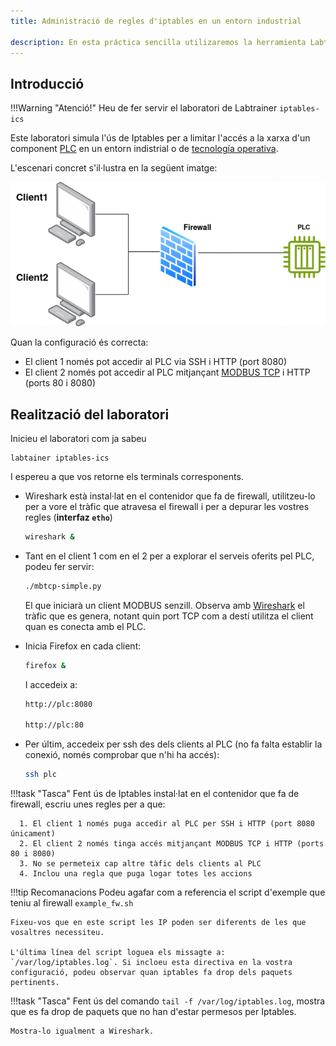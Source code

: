 ```yaml
---
title: Administració de regles d'iptables en un entorn industrial

description: En esta práctica sencilla utilizaremos la herramienta Labtainer para levantar varios contenedores Docker y poder hacer una práctica muy sencilla de iptables, configurando varias reglas básicas para el control de un enrotno ICS (Industrial Control System) con un PLC (Programmable Logic Controller). Práctica SAD, Seguretat i alta disponibilitat, Seguridad y alta disponibilidad.
---
```


## Introducció

!!!Warning "Atenció!"
    Heu de fer servir el laboratori de Labtrainer `iptables-ics`

Este laboratori simula l'ús de Iptables per a limitar l'accés a la xarxa d'un component [PLC](https://es.wikipedia.org/wiki/Controlador_l%C3%B3gico_programable) en un entorn indistrial o de [tecnología operativa](https://es.wikipedia.org/wiki/Operational_technology).

L'escenari concret s'il·lustra en la següent imatge:

![](img/fw.ics.png)

Quan la configuració és correcta:

+ El client 1 només pot accedir al PLC via SSH i HTTP (port 8080)
+ El client 2 només pot accedir al PLC mitjançant [MODBUS TCP](https://es.wikipedia.org/wiki/Modbus) i HTTP (ports 80 i 8080)

## Realització del laboratori

Inicieu el laboratori com ja sabeu

```console
labtainer iptables-ics
```

I espereu a que vos retorne els terminals corresponents.

+ Wireshark està instal·lat en el contenidor que fa de firewall, utilitzeu-lo per a vore el tràfic que atravesa el firewall i per a depurar les vostres regles (**interfaz `etho`**)
    
    ```sh
    wireshark &
    ```
+ Tant en el client 1 com en el 2 per a explorar el serveis oferits pel PLC, podeu fer servir:
    ```sh
    ./mbtcp-simple.py
    ```
    El que iniciarà un client MODBUS senzill. Observa amb <u>Wireshark</u> el tràfic que es genera, notant quin port TCP com a destí utilitza el client quan es conecta amb el PLC.

+ Inicia Firefox en cada client:
    ```sh
    firefox &
    ```
  I accedeix a:

    ```sh
    http://plc:8080

    http://plc:80
    ```

+ Per últim, accedeix per ssh des dels clients al PLC (no fa falta establir la conexió, només comprobar que n'hi ha accés):

    ```sh
    ssh plc
    ```

!!!task "Tasca"
    Fent ús de Iptables instal·lat en el contenidor que fa de firewall, escriu unes regles per a que:

      1. El client 1 només puga accedir al PLC per SSH i HTTP (port 8080 únicament)
      2. El client 2 només tinga accés mitjançant MODBUS TCP i HTTP (ports 80 i 8080)
      3. No se permeteix cap altre tàfic dels clients al PLC
      4. Inclou una regla que puga logar totes les accions

!!!tip Recomanacions
    Podeu agafar com a referencia el script d'exemple que teniu al firewall `example_fw.sh`
    
    Fixeu-vos que en este script les IP poden ser diferents de les que vosaltres necessiteu. 

    L'última línea del script loguea els missagte a: `/var/log/iptables.log`. Si incloeu esta directiva en la vostra configuració, podeu observar quan iptables fa drop dels paquets pertinents.

!!!task "Tasca"
    Fent ús del comando `tail -f /var/log/iptables.log`, mostra que es fa drop de paquets que no han d'estar permesos per Iptables.

    Mostra-lo igualment a Wireshark.

    
    